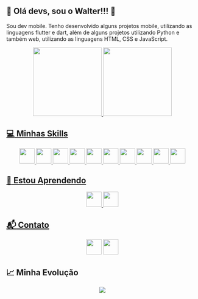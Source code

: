 ## :man: Olá devs, sou o Walter!!! 👋

Sou dev mobile. Tenho desenvolvido alguns projetos mobile, utilizando as linguagens flutter e dart, além de alguns projetos utilizando Python e também web, utilizando as linguagens HTML, CSS e JavaScript.


 <div>
 <div align='center'>
  <a href="https://github.com/WalterLimaViana">
  <img height="180em" src="https://github-readme-stats.vercel.app/api?username=WalterLimaViana&show_icons=true&theme=dark&include_all_commits=true&count_private=true"/>
  <img height="180em" src="https://github-readme-stats.vercel.app/api/top-langs/?username=WalterLimaViana&layout=compact&langs_count=7&theme=dark"/>
</div>
 
## :computer: Minhas Skills
 
 
<div align='center'>
 <img src="https://cdn.jsdelivr.net/gh/devicons/devicon/icons/flutter/flutter-original.svg" width="40" height="40"/>  
 <img src="https://cdn.jsdelivr.net/gh/devicons/devicon/icons/dart/dart-original.svg" width="40" height="40"/>
 <img src="https://cdn.jsdelivr.net/gh/devicons/devicon/icons/html5/html5-original.svg" width="40" height="40"/>  
 <img src="https://cdn.jsdelivr.net/gh/devicons/devicon/icons/css3/css3-original.svg" width="40" height="40"/>
 <img src="https://cdn.jsdelivr.net/gh/devicons/devicon/icons/python/python-original.svg" width="40" height="40"/>  
 <img src="https://cdn.jsdelivr.net/gh/devicons/devicon/icons/javascript/javascript-original.svg" width="40" height="40"/>
 <img src="https://cdn.jsdelivr.net/gh/devicons/devicon/icons/git/git-original.svg" width="40" height="40"/>  
 <img src="https://cdn.jsdelivr.net/gh/devicons/devicon/icons/vscode/vscode-original.svg" width="40" height="40"/> 
 <img src="https://cdn.jsdelivr.net/gh/devicons/devicon/icons/angularjs/angularjs-original.svg" width="40" height="40" />
 <img src="https://cdn.jsdelivr.net/gh/devicons/devicon/icons/typescript/typescript-original.svg" width="40" height="40" />
          
          
</div>
  
## :hammer: Estou Aprendendo
 
<div align='center'>
 <img src="https://cdn.jsdelivr.net/gh/devicons/devicon/icons/angularjs/angularjs-original.svg" width="40" height="40" />
 <img src="https://cdn.jsdelivr.net/gh/devicons/devicon/icons/typescript/typescript-original.svg" width="40" height="40" />
          
</div>
  
## :mailbox_with_mail: Contato
  
<div align='center'>
  <a href="https://www.linkedin.com/in/walter-lima-viana/" target="_blank"><img src="https://cdn.jsdelivr.net/gh/devicons/devicon/icons/linkedin/linkedin-original.svg" target="_blank"width="40" height="40"></a>
  <a href = "mailto:walter.lima.viana@gmail.com"><img src="https://edent.github.io/SuperTinyIcons/images/svg/gmail.svg" target="_blank"width="40" height="40"></a>
 
</div>

## :chart_with_upwards_trend: Minha Evolução
  
<div align='center'>
<a height="150em" href="http://www.github.com/WalterLimaViana"><img src="https://github-readme-streak-stats.herokuapp.com/?user=WalterLimaViana&stroke=2ea043&background=171717&ring=3382ed&fire=3382ed&currStreakNum=0bd967&currStreakLabel=3382ed&sideNums=0bd967&sideLabels=3382ed&dates=0bd967&hide_border=true" /></a>
</div>
 

